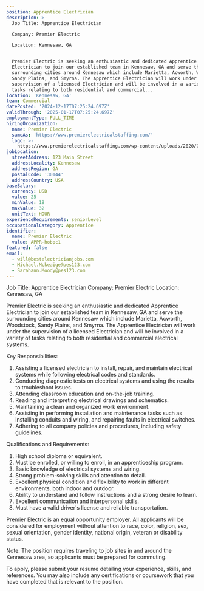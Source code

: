 ```yaml
---
position: Apprentice Electrician
description: >-
  Job Title: Apprentice Electrician

  Company: Premier Electric

  Location: Kennesaw, GA


  Premier Electric is seeking an enthusiastic and dedicated Apprentice
  Electrician to join our established team in Kennesaw, GA and serve the
  surrounding cities around Kennesaw which include Marietta, Acworth, Woodstock,
  Sandy Plains, and Smyrna. The Apprentice Electrician will work under the
  supervision of a licensed Electrician and will be involved in a variety of
  tasks relating to both residential and commercial...
location: 'Kennesaw, GA'
team: Commercial
datePosted: '2024-12-17T07:25:24.697Z'
validThrough: '2025-01-17T07:25:24.697Z'
employmentType: FULL_TIME
hiringOrganization:
  name: Premier Electric
  sameAs: 'https://www.premierelectricalstaffing.com/'
  logo: >-
    https://www.premierelectricalstaffing.com/wp-content/uploads/2020/05/Premier-Electrical-Staffing-logo.png
jobLocation:
  streetAddress: 123 Main Street
  addressLocality: Kennesaw
  addressRegion: GA
  postalCode: '30144'
  addressCountry: USA
baseSalary:
  currency: USD
  value: 25
  minValue: 18
  maxValue: 32
  unitText: HOUR
experienceRequirements: seniorLevel
occupationalCategory: Apprentice
identifier:
  name: Premier Electric
  value: APPR-hobpc1
featured: false
email:
  - will@bestelectricianjobs.com
  - Michael.Mckeaige@pes123.com
  - Sarahann.Moody@pes123.com
---
```




Job Title: Apprentice Electrician
Company: Premier Electric
Location: Kennesaw, GA

Premier Electric is seeking an enthusiastic and dedicated Apprentice Electrician to join our established team in Kennesaw, GA and serve the surrounding cities around Kennesaw which include Marietta, Acworth, Woodstock, Sandy Plains, and Smyrna. The Apprentice Electrician will work under the supervision of a licensed Electrician and will be involved in a variety of tasks relating to both residential and commercial electrical systems.

Key Responsibilities:

1. Assisting a licensed electrician to install, repair, and maintain electrical systems while following electrical codes and standards.
2. Conducting diagnostic tests on electrical systems and using the results to troubleshoot issues.
3. Attending classroom education and on-the-job training.
4. Reading and interpreting electrical drawings and schematics.
5. Maintaining a clean and organized work environment.
6. Assisting in performing installation and maintenance tasks such as installing conduits and wiring, and repairing faults in electrical switches.
7. Adhering to all company policies and procedures, including safety guidelines.

Qualifications and Requirements:

1. High school diploma or equivalent.
2. Must be enrolled, or willing to enroll, in an apprenticeship program.
3. Basic knowledge of electrical systems and wiring.
4. Strong problem-solving skills and attention to detail.
5. Excellent physical condition and flexibility to work in different environments, both indoor and outdoor.
6. Ability to understand and follow instructions and a strong desire to learn.
7. Excellent communication and interpersonal skills.
8. Must have a valid driver's license and reliable transportation.

Premier Electric is an equal opportunity employer. All applicants will be considered for employment without attention to race, color, religion, sex, sexual orientation, gender identity, national origin, veteran or disability status.

Note: The position requires traveling to job sites in and around the Kennesaw area, so applicants must be prepared for commuting.
 
To apply, please submit your resume detailing your experience, skills, and references. You may also include any certifications or coursework that you have completed that is relevant to the position.
